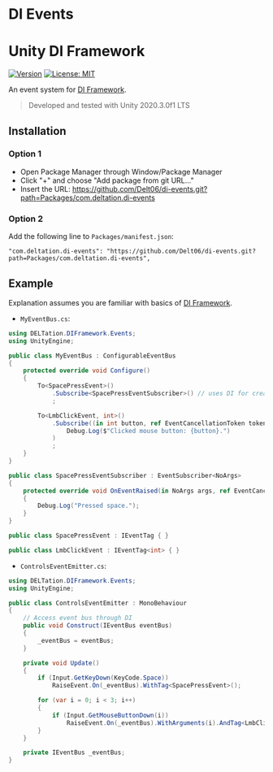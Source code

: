 ﻿# DI Events

#  Unity DI Framework

[![Version](https://img.shields.io/github/v/release/Delt06/di-events?sort=semver)](https://github.com/Delt06/di-events/releases)
[![License: MIT](https://img.shields.io/badge/License-MIT-yellow.svg)](https://opensource.org/licenses/MIT)


An event system for [DI Framework](https://github.com/Delt06/di-framework).

> Developed and tested with Unity 2020.3.0f1 LTS

## Installation
### Option 1
- Open Package Manager through Window/Package Manager
- Click "+" and choose "Add package from git URL..."
- Insert the URL: https://github.com/Delt06/di-events.git?path=Packages/com.deltation.di-events

### Option 2
Add the following line to `Packages/manifest.json`:
```
"com.deltation.di-events": "https://github.com/Delt06/di-events.git?path=Packages/com.deltation.di-events",
```

## Example
Explanation assumes you are familiar with basics of [DI Framework](https://github.com/Delt06/di-framework).

- `MyEventBus.cs`:
```c#
using DELTation.DIFramework.Events;
using UnityEngine;

public class MyEventBus : ConfigurableEventBus
{
	protected override void Configure()
	{
		To<SpacePressEvent>()
			.Subscribe<SpacePressEventSubscriber>() // uses DI for creation
			;

		To<LmbClickEvent, int>()
			.Subscribe((in int button, ref EventCancellationToken token) =>
				Debug.Log($"Clicked mouse button: {button}.")
			)
			;
	}
}

public class SpacePressEventSubscriber : EventSubscriber<NoArgs>
{
	protected override void OnEventRaised(in NoArgs args, ref EventCancellationToken cancellationToken)
	{
		Debug.Log("Pressed space.");
	}
}

public class SpacePressEvent : IEventTag { }

public class LmbClickEvent : IEventTag<int> { }
```

- `ControlsEventEmitter.cs`:
```c#
using DELTation.DIFramework.Events;
using UnityEngine;

public class ControlsEventEmitter : MonoBehaviour
{
	// Access event bus through DI
	public void Construct(IEventBus eventBus)
	{
		_eventBus = eventBus;
	}

	private void Update()
	{
		if (Input.GetKeyDown(KeyCode.Space))
			RaiseEvent.On(_eventBus).WithTag<SpacePressEvent>();

		for (var i = 0; i < 3; i++)
		{
			if (Input.GetMouseButtonDown(i))
				RaiseEvent.On(_eventBus).WithArguments(i).AndTag<LmbClickEvent>();
		}
	}

	private IEventBus _eventBus;
}
```